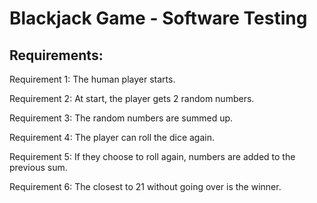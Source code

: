 # Blackjack Game - Software Testing
## Requirements:

Requirement 1: The human player starts.

Requirement 2: At start, the player gets 2 random numbers.

Requirement 3: The random numbers are summed up.

Requirement 4: The player can roll the dice again.

Requirement 5: If they choose to roll again, numbers are added to the previous sum.

Requirement 6: The closest to 21 without going over is the winner.
